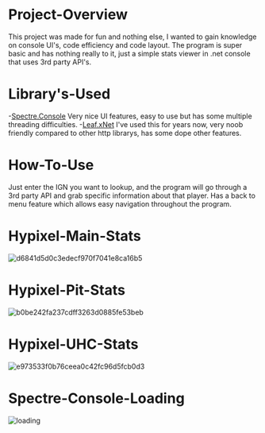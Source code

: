 # Project-Overview
This project was made for fun and nothing else, I wanted to gain knowledge on console UI's, code efficiency and code layout. The program is super basic and has nothing really to it, just a simple stats viewer in .net console that uses 3rd party API's.

# Library's-Used
-[Spectre.Console](https://github.com/spectreconsole) Very nice UI features, easy to use but has some multiple threading difficulties.
-[Leaf.xNet](https://github.com/csharp-leaf) I've used this for years now, very noob friendly compared to other http librarys, has some dope other features.

# How-To-Use
Just enter the IGN you want to lookup, and the program will go through a 3rd party API and grab specific information about that player. Has a back to menu feature which allows easy navigation throughout the program. 


# Hypixel-Main-Stats
![d6841d5d0c3edecf970f7041e8ca16b5](https://user-images.githubusercontent.com/93891128/175719968-4339c5c9-fd2a-4c76-b7e6-6a08af295e67.png)


# Hypixel-Pit-Stats
![b0be242fa237cdff3263d0885fe53beb](https://user-images.githubusercontent.com/93891128/175719878-0420ec51-f4f8-4d69-9f44-14bfc03d59b6.png)


# Hypixel-UHC-Stats
![e973533f0b76ceea0c42fc96d5fcb0d3](https://user-images.githubusercontent.com/93891128/175720070-d4575ff0-14d0-4e20-ba8f-5a60d85ab4f0.png)


# Spectre-Console-Loading
![loading](https://user-images.githubusercontent.com/93891128/175720090-306f7a19-fa2b-4846-8a47-e705c20e15d7.png)
